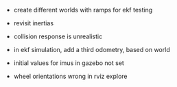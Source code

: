 - create different worlds with ramps for ekf testing

- revisit inertias
- collision response is unrealistic

- in ekf simulation, add a third odometry, based on world
- initial values for imus in gazebo not set
- wheel orientations wrong in rviz explore